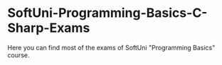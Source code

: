 # SoftUni-Programming-Basics-C-Sharp-Exams
Here you can find most of the exams of SoftUni "Programming Basics" course.
